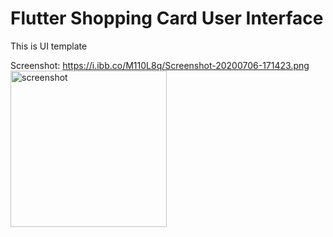 # Flutter Shopping Card User Interface

This is UI template

Screenshot: https://i.ibb.co/M110L8q/Screenshot-20200706-171423.png
<img src="https://i.ibb.co/M110L8q/Screenshot-20200706-171423.png" alt="screenshot" width="250">
